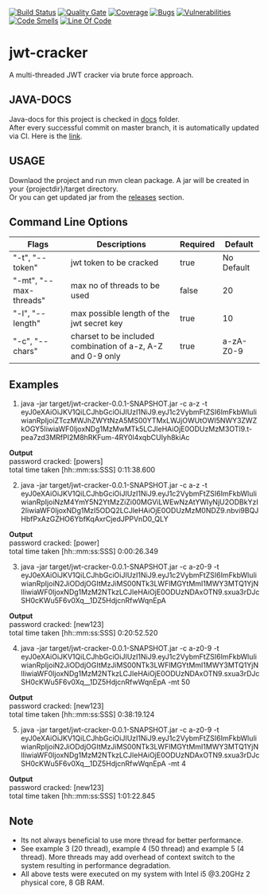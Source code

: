 [![Build Status](https://travis-ci.com/hemantsonu20/jwt-cracker.svg?branch=master)](https://travis-ci.com/hemantsonu20/jwt-cracker) 
[![Quality Gate](https://sonarcloud.io/api/project_badges/measure?project=com.github.hemantsonu20%3Ajwt-cracker&metric=alert_status)](https://sonarcloud.io/dashboard?id=com.github.hemantsonu20%3Ajwt-cracker)
[![Coverage](https://sonarcloud.io/api/project_badges/measure?project=com.github.hemantsonu20%3Ajwt-cracker&metric=coverage)](https://sonarcloud.io/dashboard?id=com.github.hemantsonu20%3Ajwt-cracker)
[![Bugs](https://sonarcloud.io/api/project_badges/measure?project=com.github.hemantsonu20%3Ajwt-cracker&metric=bugs)](https://sonarcloud.io/dashboard?id=com.github.hemantsonu20%3Ajwt-cracker)
[![Vulnerabilities](https://sonarcloud.io/api/project_badges/measure?project=com.github.hemantsonu20%3Ajwt-cracker&metric=vulnerabilities)](https://sonarcloud.io/dashboard?id=com.github.hemantsonu20%3Ajwt-cracker)
[![Code Smells](https://sonarcloud.io/api/project_badges/measure?project=com.github.hemantsonu20%3Ajwt-cracker&metric=code_smells)](https://sonarcloud.io/dashboard?id=com.github.hemantsonu20%3Ajwt-cracker)
[![Line Of Code](https://sonarcloud.io/api/project_badges/measure?project=com.github.hemantsonu20%3Ajwt-cracker&metric=ncloc)](https://sonarcloud.io/dashboard?id=com.github.hemantsonu20%3Ajwt-cracker)

# jwt-cracker
A multi-threaded JWT cracker via brute force approach.

## JAVA-DOCS
Java-docs for this project is checked in [docs](/docs/apidocs) folder.  
After every successful commit on master branch, it is automatically updated via CI.  Here is the [link](https://hemantsonu20.github.io/jwt-cracker/apidocs/).  

## USAGE
Downlaod the project and run mvn clean package. A jar will be created in your {projectdir}/target directory.  
Or you can get updated jar from the [releases](https://github.com/hemantsonu20/jwt-cracker/releases) section.  

## Command Line Options
| Flags                   | Descriptions                                                | Required | Default    |
| ---------------------   |-------------                                                | -----    | --------   |  
| "-t", "--token"         | jwt token to be cracked                                     | true     | No Default |  
| "-mt", "--max-threads"  | max no of threads to be used                                | false    | 20         |  
| "-l", "--length"        | max possible length of the jwt secret key                   | true     | 10         |  
| "-c", "--chars"         | charset to be included combination of a-z, A-Z and 0-9 only | true     | a-zA-Z0-9  |  

## Examples
1. java -jar target/jwt-cracker-0.0.1-SNAPSHOT.jar -c a-z -t eyJ0eXAiOiJKV1QiLCJhbGciOiJIUzI1NiJ9.eyJ1c2VybmFtZSI6ImFkbWluIiwianRpIjoiZTczMWJhZWYtNzA5MS00YTMxLWJjOWUtOWI5NWY3ZWZkOGY5IiwiaWF0IjoxNDg1MzMwMTk5LCJleHAiOjE0ODUzMzM3OTl9.t-pea7zd3MRfPI2M8hRKFum-4RY0l4xqbCUIyh8kiAc
 
 **Output**<br/>
 password cracked: [powers]<br/>
 total time taken [hh::mm:ss:SSS] 0:11:38.600
 
2. java -jar target/jwt-cracker-0.0.1-SNAPSHOT.jar -c a-z -t eyJ0eXAiOiJKV1QiLCJhbGciOiJIUzI1NiJ9.eyJ1c2VybmFtZSI6ImFkbWluIiwianRpIjoiNzM4YmY5N2YtMzZiZi00MGViLWEwNzAtYWIyNjU2ODBkYzI2IiwiaWF0IjoxNDg1MzI5ODQ2LCJleHAiOjE0ODUzMzM0NDZ9.nbvi9BQJHbfPxAzGZHO6YbfKqAxrCjedJPPVnD0_QLY
 
 **Output**<br/>
 password cracked: [power]<br/>
 total time taken [hh::mm:ss:SSS] 0:00:26.349
 
3. java -jar target/jwt-cracker-0.0.1-SNAPSHOT.jar -c a-z0-9 -t eyJ0eXAiOiJKV1QiLCJhbGciOiJIUzI1NiJ9.eyJ1c2VybmFtZSI6ImFkbWluIiwianRpIjoiN2JiODdjOGItMzJiMS00NTk3LWFlMGYtMmI1MWY3MTQ1YjNlIiwiaWF0IjoxNDg1MzM2NTkzLCJleHAiOjE0ODUzNDAxOTN9.sxua3rDJcSH0cKWu5F6v0Xq__1DZ5HdjcnRfwWqnEpA

 **Output**<br/>
 password cracked: [new123]<br/>
 total time taken [hh::mm:ss:SSS] 0:20:52.520
 
4. java -jar target/jwt-cracker-0.0.1-SNAPSHOT.jar -c a-z0-9 -t eyJ0eXAiOiJKV1QiLCJhbGciOiJIUzI1NiJ9.eyJ1c2VybmFtZSI6ImFkbWluIiwianRpIjoiN2JiODdjOGItMzJiMS00NTk3LWFlMGYtMmI1MWY3MTQ1YjNlIiwiaWF0IjoxNDg1MzM2NTkzLCJleHAiOjE0ODUzNDAxOTN9.sxua3rDJcSH0cKWu5F6v0Xq__1DZ5HdjcnRfwWqnEpA -mt 50

 **Output**<br/>
 password cracked: [new123]<br/>
 total time taken [hh::mm:ss:SSS] 0:38:19.124
 
5. java -jar target/jwt-cracker-0.0.1-SNAPSHOT.jar -c a-z0-9 -t eyJ0eXAiOiJKV1QiLCJhbGciOiJIUzI1NiJ9.eyJ1c2VybmFtZSI6ImFkbWluIiwianRpIjoiN2JiODdjOGItMzJiMS00NTk3LWFlMGYtMmI1MWY3MTQ1YjNlIiwiaWF0IjoxNDg1MzM2NTkzLCJleHAiOjE0ODUzNDAxOTN9.sxua3rDJcSH0cKWu5F6v0Xq__1DZ5HdjcnRfwWqnEpA -mt 4

 **Output**<br/>
 password cracked: [new123]<br/>
 total time taken [hh::mm:ss:SSS] 1:01:22.845
 
## Note
* Its not always beneficial to use more thread for better performance.
* See example 3 (20 thread), example 4 (50 thread) and example 5 (4 thread). More threads may add overhead of context switch to the system resulting in performance degradation.
* All above tests were executed on my system with Intel i5 @3.20GHz 2 physical core, 8 GB RAM.
